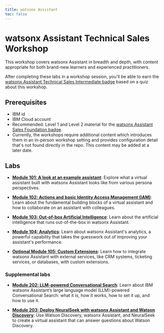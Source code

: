 ```yaml
---
title: watsonx Assistant
toc: false
---
```


# watsonx Assistant Technical Sales Workshop

This workshop covers watsonx Assistant in breadth and depth, with content appropriate for both brand-new learners and experienced practitioners.

After completing these labs in a workshop session, you'll be able to earn the [watsonx Assistant Technical Sales Intermediate badge](https://www.credly.com/org/ibm/badge/watson-assistant-technical-sales-intermediate) based on a quiz about this workshop.

## Prerequisites

- IBM id
- IBM Cloud account
- Recommended: Level 1 and Level 2 material for the [watsonx Assistant Sales Foundation badge](https://www.credly.com/org/ibm/badge/watson-assistant-sales-foundation.1).
- Currently, the workshops require additional content which introduces them in an in-person workshop setting and provides configuration detail that's not found directly in the repo. This content may be added at a later date.

## Labs

- **[Module 101: A look at an example assistant](/watsonx/assistant/101)**: Explore what a virtual assistant built with watsonx Assistant looks like from various persona perspectives.

- **[Module 102: Actions and basic Identity Access Management (IAM)](/watsonx/assistant/102)**: Learn about the fundamental building blocks of a virtual assistant and how to collaborate on an assistant with colleagues.

- **[Module 103: Out-of-box Artificial Intelligence](/watsonx/assistant/102)**: Learn about the artificial intelligence that runs out-of-the-box in watsonx Assistant.

- **[Module 104: Analytics](/watsonx/assistant/104)**: Learn about watsonx Assistant's analytics, a powerful capability that takes the guesswork out of improving your assistant's performance.

- **[Optional Module 105: Custom Extensions](/watsonx/assistant/105)**: Learn how to integrate watsonx Assistant with external services, like CRM systems, ticketing services, or databases, with custom extensions.

### Supplemental labs

- **[Module 202: LLM-powered Conversational Search](/watsonx/assistant/202)**: Learn about IBM watsonx Assistant’s large language model (LLM)-powered Conversational Search: what it is, how it works, how to set it up, and how to use it.

- **[Module 203: Deploy NeuralSeek with watsonx Assistant and Watson Discovery](/watsonx/assistant/203)**: Use Watson Discovery, watsonx Assistant, and NeuralSeek to create a virtual assistant that can answer questions about Watson Discovery.

